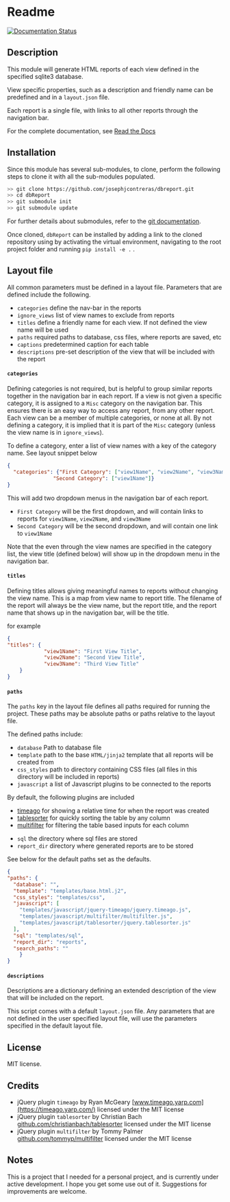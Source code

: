 Readme
=======

[![Documentation Status](https://readthedocs.org/projects/dbreport/badge/?version=latest)](https://dbreport.readthedocs.io/en/latest/?badge=latest)

## Description
This module will generate HTML reports of each view defined in the specified sqlite3 database.

View specific properties, such as a description and friendly name can be predefined and in a `layout.json` file.

Each report is a single file, with links to all other reports through the navigation bar.

For the complete documentation, see [Read the Docs](https://dbreport.readthedocs.io/en/latest/index.html)

## Installation

Since this module has several sub-modules, to clone, perform the following steps
to clone it with all the sub-modules populated. 

```bash
>> git clone https://github.com/josephjcontreras/dbreport.git
>> cd dbReport
>> git submodule init
>> git submodule update
```

For further details about submodules, refer to the [git documentation](https://git-scm.com/book/en/v2/Git-Tools-Submodules).

Once cloned, `dbReport` can be installed by adding a link to the cloned repository using
by activating the virtual environment, navigating to the root project folder and running 
`pip install -e .` .

## Layout file
All common parameters must be defined in a layout file. Parameters that are defined include the
following.

 - `categories` define the nav-bar in the reports
 - `ignore_views` list of view names to exclude from reports
 - `titles` define a friendly name for each view. If not defined the view name will be used
 - `paths` required paths to database, css files, where reports are saved, etc
 - `captions` predetermined caption for each table
 - `descriptions` pre-set description of the view that will be included with the report

#### `categories`
Defining categories is not required, but is helpful to group similar reports together in the
navigation bar in each report. If a view is not given a specific category, it is assigned to a
`Misc` category on the navigation bar. This ensures there is an easy way to access any report, from
any other report. Each view can be a member of multiple categories, or none at all. By not defining
a category, it is implied that it is part of the `Misc` category (unless the
view name is in `ignore_views`).

To define a category, enter a list of view names with a key of the category name.
See layout snippet below
```json
{
  "categories": {"First Category": ["view1Name", "view2Name", "view3Name"],
               "Second Category": ["view1Name"]}
}
```
This will add two dropdown menus in the navigation bar of each report.

 - `First Category` will be the first dropdown, and will contain links to reports for `view1Name`, `view2Name`, and `view3Name`
 - `Second Category` will be the second dropdown, and will contain one link to `view1Name`

Note that the even through the view names are specified in the category list, the view title
(defined below) will show up in the dropdown menu in the navigation bar.


#### `titles`
Defining titles allows giving meaningful names to reports without changing the view name. This is a
map from view name to report title. The filename of the report will always be the view name, but
the report title, and the report name that shows up in the navigation bar, will be the title.

for example

```json
{
"titles": {
            "view1Name": "First View Title",
            "view2Name": "Second View Title",
            "view3Name": "Third View Title"
    }
}
```

#### `paths`
The `paths` key in the layout file defines all paths required for running the project. These 
paths may be absolute paths or paths relative to the layout file.

The defined paths include:

 - `database` Path to database file
 - `template` path to the base `HTML/jinja2` template that all reports will be created from
 - `css_styles` path to directory containing CSS files (all files in this directory will be included in reports)
 - `javascript` a list of Javascript plugins to be connected to the reports
 
 By default, the following plugins are included
  + [timeago](https://timeago.yarp.com/) for showing a relative time for when the report was created
  + [tablesorter](https://github.com/christianbach/tablesorter) for quickly sorting the table by any column
  + [multifilter](https://github.com/tommyp/multifilter) for filtering the table based inputs for each column
 - `sql` the directory where sql files are stored
 - `report_dir` directory where generated reports are to be stored

  See below for the default paths set as the defaults.
```json
{
"paths": {
  "database": "",
  "template": "templates/base.html.j2",
  "css_styles": "templates/css",
  "javascript": [
    "templates/javascript/jquery-timeago/jquery.timeago.js",
    "templates/javascript/multifilter/multifilter.js",
    "templates/javascript/tablesorter/jquery.tablesorter.js"
  ],
  "sql": "templates/sql",
  "report_dir": "reports",
  "search_paths": ""
    }
}
```

#### `descriptions`
Descriptions are a dictionary defining an extended description of the view that will be included on the report.


This script comes with a default `layout.json` file. Any parameters that are not defined in the user specified layout file, will use the parameters specified in the default layout file.

## License
MIT license.

## Credits
 - jQuery plugin `timeago` by Ryan McGeary [www.timeago.yarp.com](https://timeago.yarp.com/) licensed under the MIT license
 - jQuery plugin `tablesorter` by Christian Bach [github.com/christianbach/tablesorter](https://github.com/christianbach/tablesorter) licensed under the MIT license
 - jQuery plugin `multifilter` by Tommy Palmer [github.com/tommyp/multifilter](https://github.com/tommyp/multifilter) licensed under the MIT license

## Notes
This is a project that I needed for a personal project, and is currently under active development. I hope you get some use out of it. Suggestions for improvements are welcome.
